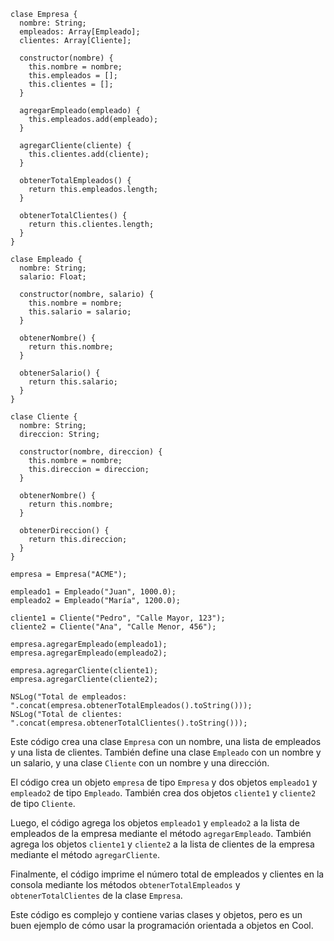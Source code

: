 ```cool
clase Empresa {
  nombre: String;
  empleados: Array[Empleado];
  clientes: Array[Cliente];

  constructor(nombre) {
    this.nombre = nombre;
    this.empleados = [];
    this.clientes = [];
  }

  agregarEmpleado(empleado) {
    this.empleados.add(empleado);
  }

  agregarCliente(cliente) {
    this.clientes.add(cliente);
  }

  obtenerTotalEmpleados() {
    return this.empleados.length;
  }

  obtenerTotalClientes() {
    return this.clientes.length;
  }
}

clase Empleado {
  nombre: String;
  salario: Float;

  constructor(nombre, salario) {
    this.nombre = nombre;
    this.salario = salario;
  }

  obtenerNombre() {
    return this.nombre;
  }

  obtenerSalario() {
    return this.salario;
  }
}

clase Cliente {
  nombre: String;
  direccion: String;

  constructor(nombre, direccion) {
    this.nombre = nombre;
    this.direccion = direccion;
  }

  obtenerNombre() {
    return this.nombre;
  }

  obtenerDireccion() {
    return this.direccion;
  }
}

empresa = Empresa("ACME");

empleado1 = Empleado("Juan", 1000.0);
empleado2 = Empleado("María", 1200.0);

cliente1 = Cliente("Pedro", "Calle Mayor, 123");
cliente2 = Cliente("Ana", "Calle Menor, 456");

empresa.agregarEmpleado(empleado1);
empresa.agregarEmpleado(empleado2);

empresa.agregarCliente(cliente1);
empresa.agregarCliente(cliente2);

NSLog("Total de empleados: ".concat(empresa.obtenerTotalEmpleados().toString()));
NSLog("Total de clientes: ".concat(empresa.obtenerTotalClientes().toString()));
```

Este código crea una clase `Empresa` con un nombre, una lista de empleados y una lista de clientes. También define una clase `Empleado` con un nombre y un salario, y una clase `Cliente` con un nombre y una dirección.

El código crea un objeto `empresa` de tipo `Empresa` y dos objetos `empleado1` y `empleado2` de tipo `Empleado`. También crea dos objetos `cliente1` y `cliente2` de tipo `Cliente`.

Luego, el código agrega los objetos `empleado1` y `empleado2` a la lista de empleados de la empresa mediante el método `agregarEmpleado`. También agrega los objetos `cliente1` y `cliente2` a la lista de clientes de la empresa mediante el método `agregarCliente`.

Finalmente, el código imprime el número total de empleados y clientes en la consola mediante los métodos `obtenerTotalEmpleados` y `obtenerTotalClientes` de la clase `Empresa`.

Este código es complejo y contiene varias clases y objetos, pero es un buen ejemplo de cómo usar la programación orientada a objetos en Cool.